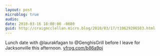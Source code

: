```yaml
---
layout: post
microblog: true
audio: 
date: 2010-03-16 18:00:00 -0600
guid: http://craigmcclellan.micro.blog/2010/03/17/t10629296503.html
---
```

Lunch date with @laurakfagan to @GenghisGrill before I leave for Jacksonville this afternoon.  [yfrog.com/b86a9pj](http://yfrog.com/b86a9pj)
